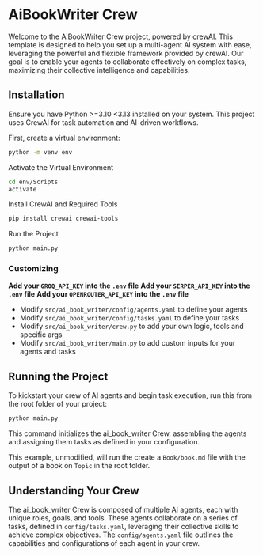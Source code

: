# AiBookWriter Crew

Welcome to the AiBookWriter Crew project, powered by [crewAI](https://crewai.com). This template is designed to help you set up a multi-agent AI system with ease, leveraging the powerful and flexible framework provided by crewAI. Our goal is to enable your agents to collaborate effectively on complex tasks, maximizing their collective intelligence and capabilities.

## Installation

Ensure you have Python >=3.10 <3.13 installed on your system. This project uses CrewAI for task automation and AI-driven workflows.

First, create a virtual environment:

```bash
python -m venv env
```

Activate the Virtual Environment

```bash
cd env/Scripts
activate
```

Install CrewAI and Required Tools

```bash
pip install crewai crewai-tools
```
Run the Project

```bash
python main.py
```


### Customizing

**Add your `GROQ_API_KEY` into the `.env` file**
**Add your `SERPER_API_KEY` into the `.env` file**
**Add your `OPENROUTER_API_KEY` into the `.env` file**

- Modify `src/ai_book_writer/config/agents.yaml` to define your agents
- Modify `src/ai_book_writer/config/tasks.yaml` to define your tasks
- Modify `src/ai_book_writer/crew.py` to add your own logic, tools and specific args
- Modify `src/ai_book_writer/main.py` to add custom inputs for your agents and tasks

## Running the Project

To kickstart your crew of AI agents and begin task execution, run this from the root folder of your project:

```bash
python main.py
```

This command initializes the ai_book_writer Crew, assembling the agents and assigning them tasks as defined in your configuration.

This example, unmodified, will run the create a `Book/book.md` file with the output of a book on `Topic` in the root folder.

## Understanding Your Crew

The ai_book_writer Crew is composed of multiple AI agents, each with unique roles, goals, and tools. These agents collaborate on a series of tasks, defined in `config/tasks.yaml`, leveraging their collective skills to achieve complex objectives. The `config/agents.yaml` file outlines the capabilities and configurations of each agent in your crew.


